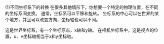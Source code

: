 (1)不同坐标系下的转换
在很多其他情形下，你想要一个特定的物理位置，在不同的坐标系间变换。
通常，坐标系可以平移和旋转。
坐标系的中心可以在世界的某个地方，并且可以改变方向，坐标轴也可以不同。

这是世界坐标系，有一个坐标原点，x轴和y轴。
在相机坐标系中，这是视点的位置，u、v坐标轴相当于x和y坐标轴。